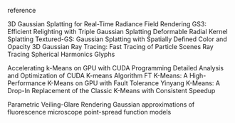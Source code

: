 
reference

3D Gaussian Splatting for Real-Time Radiance Field Rendering
GS3: Efficient Relighting with Triple Gaussian Splatting
Deformable Radial Kernel Splatting
Textured-GS: Gaussian Splatting with Spatially Defined Color and Opacity
3D Gaussian Ray Tracing: Fast Tracing of Particle Scenes
Ray Tracing Spherical Harmonics Glyphs

Accelerating k-Means on GPU with CUDA Programming
Detailed Analysis and Optimization of CUDA K-means Algorithm
FT K-Means: A High-Performance K-Means on GPU with Fault Tolerance
Yinyang K-Means: A Drop-In Replacement of the Classic K-Means with Consistent Speedup


Parametric Veiling-Glare Rendering
Gaussian approximations of fluorescence microscope point-spread function models